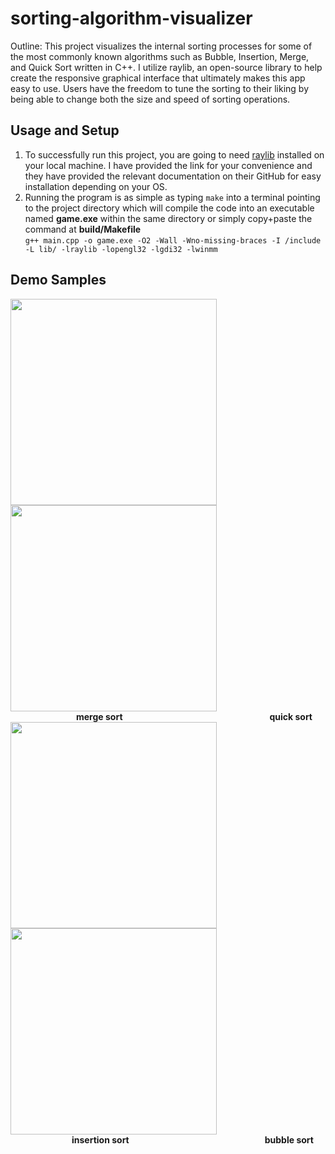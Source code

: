 # sorting-algorithm-visualizer

Outline: This project visualizes the internal sorting processes for some of the most commonly known algorithms such as Bubble, Insertion, Merge, and Quick Sort written in C++. I utilize raylib, an open-source library to help create the responsive graphical interface that ultimately makes this app easy to use. Users have the freedom to tune the sorting to their liking by being able to change both the size and speed of sorting operations.

## Usage and Setup
1) To successfully run this project, you are going to need [raylib](https://github.com/raysan5/raylib) installed on your local machine. I have provided the link for your convenience and they have provided the relevant documentation on their GitHub for easy installation depending on your OS.
2) Running the program is as simple as typing ```make``` into a terminal pointing to the project directory which will compile the code into an executable named **game.exe** within the same directory or simply copy+paste the command at **build/Makefile** <br />
```g++ main.cpp -o game.exe -O2 -Wall -Wno-missing-braces -I /include -L lib/ -lraylib -lopengl32 -lgdi32 -lwinmm```

## Demo Samples
<img src="samples/merge.gif" width="330" height="330"/> <img src="samples/quick.gif" width="330" height="330"/> <br/>
&emsp;&emsp;&emsp;&emsp;&emsp;&emsp;&emsp;&ensp;**merge sort**&emsp;&emsp;&emsp;&emsp;&emsp;&emsp;&emsp;&emsp;&emsp;&emsp;&emsp;&emsp;&emsp;&emsp; &emsp;&emsp;&ensp;**quick sort** <br/>
<img src="samples/insertion.gif" width="330" height="330"/> <img src="samples/bubble.gif" width="330" height="330"/>  <br/>
&emsp;&emsp;&emsp;&emsp;&emsp;&emsp;&ensp;&ensp;**insertion sort**&emsp;&emsp;&emsp;&emsp;&emsp;&emsp;&emsp;&emsp;&emsp;&emsp;&emsp;&emsp;&emsp;&emsp;&emsp;&ensp;**bubble sort** <br/>
